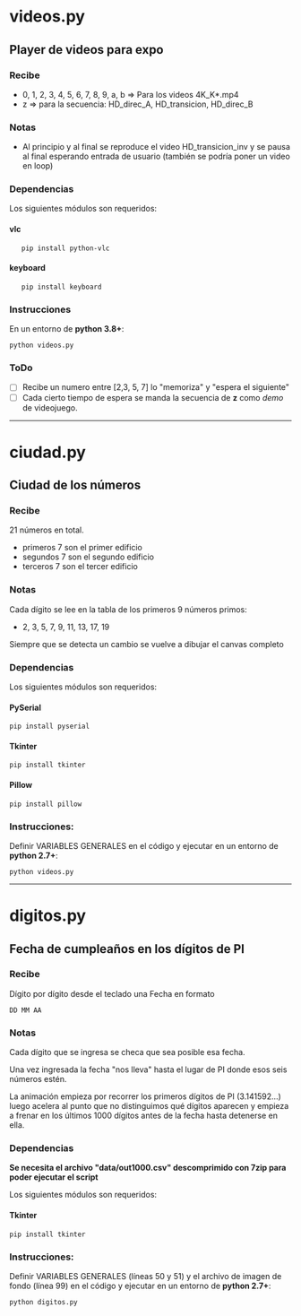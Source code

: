 # videos.py

## Player de videos para expo

### Recibe

 - 0, 1, 2, 3, 4, 5, 6, 7, 8, 9, a, b => Para los videos 4K_K*.mp4
 - z => para la secuencia: HD_direc_A, HD_transicion, HD_direc_B

### Notas

 - Al principio y al final se reproduce el video HD_transicion_inv y se pausa al final esperando entrada de usuario (también se podría poner un video en loop)

### Dependencias

Los siguientes módulos son requeridos:

#### vlc

       pip install python-vlc

#### keyboard

       pip install keyboard

### Instrucciones

En un entorno de **python 3.8+**:

    python videos.py

### ToDo

- [ ] Recibe un numero entre [2,3, 5, 7] lo "memoriza" y "espera el siguiente"
- [ ] Cada cierto tiempo de espera se manda la secuencia de **z** como *demo* de videojuego.

---

# ciudad.py

## Ciudad de los números

### Recibe

21 números en total.
- primeros 7 son el primer edificio
- segundos 7 son el segundo edificio
- terceros 7 son el tercer edificio

### Notas

Cada dígito se lee en la tabla de los primeros 9 números primos:
- 2, 3, 5, 7, 9, 11, 13, 17, 19

Siempre que se detecta un cambio se vuelve a dibujar el canvas completo

### Dependencias

Los siguientes módulos son requeridos:

#### PySerial

    pip install pyserial

#### Tkinter

    pip install tkinter

#### Pillow

    pip install pillow

### Instrucciones:

Definir VARIABLES GENERALES en el código y ejecutar en un entorno de **python 2.7+**:

    python videos.py

---

# digitos.py

## Fecha de cumpleaños en los dígitos de PI

### Recibe

Dígito por dígito desde el teclado una Fecha en formato

    DD MM AA

### Notas

Cada dígito que se ingresa se checa que sea posible esa fecha.

Una vez ingresada la fecha "nos lleva" hasta el lugar de PI donde esos seis números estén.

La animación empieza por recorrer los primeros dígitos de PI (3.141592...) luego acelera al punto que no distinguimos qué dígitos aparecen y empieza a frenar en los últimos 1000 dígitos antes de la fecha hasta detenerse en ella.

### Dependencias

**Se necesita el archivo "data/out1000.csv" descomprimido con 7zip para poder ejecutar el script**

Los siguientes módulos son requeridos:

#### Tkinter

    pip install tkinter

### Instrucciones:

Definir VARIABLES GENERALES (líneas 50 y 51) y el archivo de imagen de fondo (línea 99) en el código y ejecutar en un entorno de **python 2.7+**:

    python digitos.py
